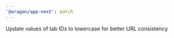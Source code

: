 ```yaml
---
'@aragon/app-next': patch
---
```


Update values of tab IDs to lowercase for better URL consistency
